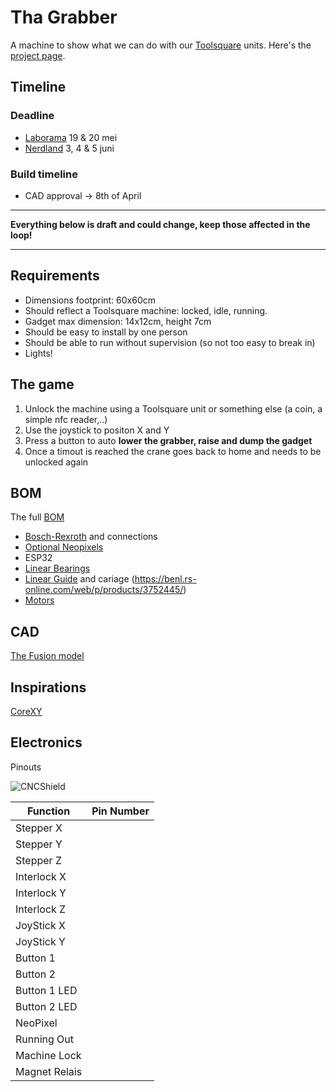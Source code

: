 # Tha Grabber
A machine to show what we can do with our [Toolsquare](www.toolsquare.io) units. Here's the [project page](https://github.com/Toolsquare-io/Grabber/projects/1).

## Timeline
### Deadline
* [Laborama](https://expo.laborama.be/nl/) 19 & 20 mei
* [Nerdland](https://www.nerdlandfestival.be/) 3, 4 & 5 juni

### Build timeline
* CAD approval -> 8th of April

---

**Everything below is draft and could change, keep those affected in the loop!**

---

## Requirements
* Dimensions footprint: 60x60cm
* Should reflect a Toolsquare machine: locked, idle, running. 
* Gadget max dimension: 14x12cm, height 7cm
* Should be easy to install by one person
* Should be able to run without supervision (so not too easy to break in) 
* Lights!

## The game
1. Unlock the machine using a Toolsquare unit or something else (a coin, a simple nfc reader,..)
2. Use the joystick to positon X and Y
3. Press a button to auto **lower the grabber, raise and dump the gadget**
5. Once a timout is reached the crane goes back to home and needs to be unlocked again

## BOM
The full [BOM](https://docs.google.com/spreadsheets/d/1Js6a-A9pP3j60k_G_hthX2zwbCBgAsaMytp7D8mz5XA/edit?usp=sharing)
* [Bosch-Rexroth](https://benl.rs-online.com/web/c/engineering-materials-industrial-hardware/structural-systems/) and connections
* [Optional Neopixels](https://www.adafruit.com/product/1138?length=1)
* ESP32
* [Linear Bearings](https://benl.rs-online.com/web/p/products/2346942/)
* [Linear Guide](https://benl.rs-online.com/web/p/products/4485449/) and cariage (https://benl.rs-online.com/web/p/products/3752445/)
* [Motors](https://www.amazon.nl/gp/product/B06Y2BSCL7/ref=ppx_yo_dt_b_asin_title_o00_s00?ie=UTF8&psc=1)

## CAD
[The Fusion model](https://a360.co/3vmHt5T)

## Inspirations
[CoreXY](http://corexy.com/theory.html)

## Electronics

Pinouts

![CNCShield](https://blog.protoneer.co.nz/wp-content/uploads/2013/07/Arduino-CNC-Shield-Schematics.png "pinmapping")

|  Function | Pin Number   |  
|---|---|
|  Stepper X |   |  
|  Stepper Y |  |  
|  Stepper Z  |  |   
|  Interlock X |  |   
|  Interlock Y  |  |   
|  Interlock Z  |  |   
|  JoyStick X  |  |   
|  JoyStick Y  |  |  
|  Button 1  |  |   
|  Button 2  |  |   
|  Button 1 LED  |  |
|  Button 2 LED  |  |   
|  NeoPixel  |  |   
|  Running Out  |  | 
|  Machine Lock  |  |   
|  Magnet Relais  |  |   




